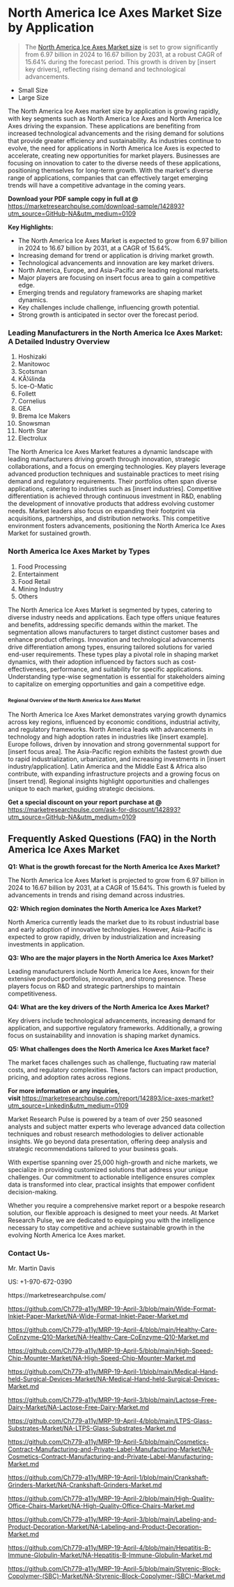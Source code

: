 <h1>North America Ice Axes Market&nbsp;Size by Application</h1><blockquote><p>The <a href="https://marketresearchpulse.com/download-sample/142893?utm_source=GitHub-NA&amp;utm_medium=0109">North America Ice Axes Market size</a> is set to grow significantly from 6.97 billion in 2024 to 16.67 billion by 2031, at a robust CAGR of 15.64% during the forecast period. This growth is driven by [insert key drivers], reflecting rising demand and technological advancements.</p></blockquote><ul><li>Small Size<li> Large Size</li></ul><p>The North America Ice Axes market size by application is growing rapidly, with key segments such as North America Ice Axes and North America Ice Axes driving the expansion. These applications are benefiting from increased technological advancements and the rising demand for solutions that provide greater efficiency and sustainability. As industries continue to evolve, the need for applications in North America Ice Axes is expected to accelerate, creating new opportunities for market players. Businesses are focusing on innovation to cater to the diverse needs of these applications, positioning themselves for long-term growth. With the market's diverse range of applications, companies that can effectively target emerging trends will have a competitive advantage in the coming years.</p><p><strong>Download your PDF sample copy in full at @ </strong><a href="https://marketresearchpulse.com/download-sample/142893?utm_source=GitHub-NA&amp;utm_medium=0109">https://marketresearchpulse.com/download-sample/142893?utm_source=GitHub-NA&amp;utm_medium=0109</a></p><p><strong>Key Highlights: </strong></p><ul><li>The North America Ice Axes Market is expected to grow from 6.97 billion in 2024 to 16.67 billion by 2031, at a CAGR of 15.64%.</li><li>Increasing demand for trend or application is driving market growth.</li><li>Technological advancements and innovation are key market drivers.</li><li>North America, Europe, and Asia-Pacific are leading regional markets.</li><li>Major players are focusing on insert focus area to gain a competitive edge.</li><li>Emerging trends and regulatory frameworks are shaping market dynamics.</li><li>Key challenges include challenge, influencing growth potential.</li><li>Strong growth is anticipated in sector over the forecast period.</li></ul><h3>Leading Manufacturers in the North America Ice Axes Market: A Detailed Industry Overview</h3><ol><li>Hoshizaki</li><li>Manitowoc</li><li>Scotsman</li><li>KÃ¼linda</li><li>Ice-O-Matic</li><li>Follett</li><li>Cornelius</li><li>GEA</li><li>Brema Ice Makers</li><li>Snowsman</li><li>North Star</li><li>Electrolux</li></ol><div class="flex max-w-full flex-col flex-grow"><div class="min-h-8 text-message flex w-full flex-col items-end gap-2 whitespace-normal break-words [.text-message+&amp;]:mt-5" dir="auto" data-message-author-role="assistant" data-message-id="fd8432e4-4910-450d-b182-61b7bfb0a01f" data-message-model-slug="gpt-4o"><div class="flex w-full flex-col gap-1 empty:hidden first:pt-[3px]"><div class="markdown prose w-full break-words dark:prose-invert light"><p>The North America Ice Axes Market features a dynamic landscape with leading manufacturers driving growth through innovation, strategic collaborations, and a focus on emerging technologies. Key players leverage advanced production techniques and sustainable practices to meet rising demand and regulatory requirements. Their portfolios often span diverse applications, catering to industries such as [insert industries]. Competitive differentiation is achieved through continuous investment in R&amp;D, enabling the development of innovative products that address evolving customer needs. Market leaders also focus on expanding their footprint via acquisitions, partnerships, and distribution networks. This competitive environment fosters advancements, positioning the North America Ice Axes Market for sustained growth.</p></div></div></div></div><h3>North America Ice Axes Market by Types</h3><ol><li>Food Processing<li> Entertainment<li> Food Retail<li> Mining Industry<li> Others</li></ol><div class="flex max-w-full flex-col flex-grow"><div class="min-h-8 text-message flex w-full flex-col items-end gap-2 whitespace-normal break-words [.text-message+&amp;]:mt-5" dir="auto" data-message-author-role="assistant" data-message-id="084470be-0bb7-4664-bddf-5156b4f41249" data-message-model-slug="gpt-4o-mini"><div class="flex w-full flex-col gap-1 empty:hidden first:pt-[3px]"><div class="markdown prose w-full break-words dark:prose-invert light"><p>The North America Ice Axes Market is segmented by types, catering to diverse industry needs and applications. Each type offers unique features and benefits, addressing specific demands within the market. The segmentation allows manufacturers to target distinct customer bases and enhance product offerings. Innovation and technological advancements drive differentiation among types, ensuring tailored solutions for varied end-user requirements. These types play a pivotal role in shaping market dynamics, with their adoption influenced by factors such as cost-effectiveness, performance, and suitability for specific applications. Understanding type-wise segmentation is essential for stakeholders aiming to capitalize on emerging opportunities and gain a competitive edge.</p></div></div></div></div><h3><span style="font-size: 11px;">Regional Overview of the North America Ice Axes Market</span></h3><div class="flex max-w-full flex-col flex-grow"><div class="min-h-8 text-message flex w-full flex-col items-end gap-2 whitespace-normal break-words [.text-message+&amp;]:mt-5" dir="auto" data-message-author-role="assistant" data-message-id="e9038762-ce64-4e30-91c9-9bd413514231" data-message-model-slug="gpt-4o-mini"><div class="flex w-full flex-col gap-1 empty:hidden first:pt-[3px]"><div class="markdown prose w-full break-words dark:prose-invert light"><p>The North America Ice Axes Market demonstrates varying growth dynamics across key regions, influenced by economic conditions, industrial activity, and regulatory frameworks. North America leads with advancements in technology and high adoption rates in industries like [insert example]. Europe follows, driven by innovation and strong governmental support for [insert focus area]. The Asia-Pacific region exhibits the fastest growth due to rapid industrialization, urbanization, and increasing investments in [insert industry/application]. Latin America and the Middle East &amp; Africa also contribute, with expanding infrastructure projects and a growing focus on [insert trend]. Regional insights highlight opportunities and challenges unique to each market, guiding strategic decisions.</p></div></div></div></div><p><strong>Get a special discount on your report purchase at @ </strong><a href="https://marketresearchpulse.com/ask-for-discount/142893?utm_source=GitHub-NA&amp;utm_medium=0109">https://marketresearchpulse.com/ask-for-discount/142893?utm_source=GitHub-NA&amp;utm_medium=0109</a></p><h2>Frequently Asked Questions (FAQ) in the North America Ice Axes Market</h2><p><strong>Q1: What is the growth forecast for the North America Ice Axes Market?</strong></p><p>The North America Ice Axes Market is projected to grow from 6.97 billion in 2024 to 16.67 billion by 2031, at a CAGR of 15.64%. This growth is fueled by advancements in trends and rising demand across industries.</p><p><strong>Q2: Which region dominates the North America Ice Axes Market?</strong></p><p>North America currently leads the market due to its robust industrial base and early adoption of innovative technologies. However, Asia-Pacific is expected to grow rapidly, driven by industrialization and increasing investments in application.</p><p><strong>Q3: Who are the major players in the North America Ice Axes Market?</strong></p><p>Leading manufacturers include North America Ice Axes, known for their extensive product portfolios, innovation, and strong presence. These players focus on R&amp;D and strategic partnerships to maintain competitiveness.</p><p><strong>Q4: What are the key drivers of the North America Ice Axes Market?</strong></p><p>Key drivers include technological advancements, increasing demand for application, and supportive regulatory frameworks. Additionally, a growing focus on sustainability and innovation is shaping market dynamics.</p><p><strong>Q5: What challenges does the North America Ice Axes Market face?</strong></p><p>The market faces challenges such as challenge, fluctuating raw material costs, and regulatory complexities. These factors can impact production, pricing, and adoption rates across regions.</p><p><strong>For more information or any inquiries, visit&nbsp;</strong><a href="https://marketresearchpulse.com/report/142893/ice-axes-market?utm_source=Linkedin&utm_medium=0109">https://marketresearchpulse.com/report/142893/ice-axes-market?utm_source=Linkedin&utm_medium=0109</a></p><p>Market Research Pulse is powered by a team of over 250 seasoned analysts and subject matter experts who leverage advanced data collection techniques and robust research methodologies to deliver actionable insights. We go beyond data presentation, offering deep analysis and strategic recommendations tailored to your business goals.</p><p>With expertise spanning over 25,000 high-growth and niche markets, we specialize in providing customized solutions that address your unique challenges. Our commitment to actionable intelligence ensures complex data is transformed into clear, practical insights that empower confident decision-making.</p><p>Whether you require a comprehensive market report or a bespoke research solution, our flexible approach is designed to meet your needs. At Market Research Pulse, we are dedicated to equipping you with the intelligence necessary to stay competitive and achieve sustainable growth in the evolving North America Ice Axes market.</p><h3><strong>Contact Us-</strong></h3><p>Mr. Martin Davis</p><p>US: +1-970-672-0390</p><p>https://marketresearchpulse.com/</p><p><a href="https://github.com/Ch779-a11y/MRP-19-April-3/blob/main/Wide-Format-Inkjet-Paper-Market/NA-Wide-Format-Inkjet-Paper-Market.md">https://github.com/Ch779-a11y/MRP-19-April-3/blob/main/Wide-Format-Inkjet-Paper-Market/NA-Wide-Format-Inkjet-Paper-Market.md</a></p><p><a href="https://github.com/Ch779-a11y/MRP-19-April-4/blob/main/Healthy-Care-CoEnzyme-Q10-Market/NA-Healthy-Care-CoEnzyme-Q10-Market.md">https://github.com/Ch779-a11y/MRP-19-April-4/blob/main/Healthy-Care-CoEnzyme-Q10-Market/NA-Healthy-Care-CoEnzyme-Q10-Market.md</a></p><p><a href="https://github.com/Ch779-a11y/MRP-19-April-5/blob/main/High-Speed-Chip-Mounter-Market/NA-High-Speed-Chip-Mounter-Market.md">https://github.com/Ch779-a11y/MRP-19-April-5/blob/main/High-Speed-Chip-Mounter-Market/NA-High-Speed-Chip-Mounter-Market.md</a></p><p><a href="https://github.com/Ch779-a11y/MRP-19-April-1/blob/main/Medical-Hand-held-Surgical-Devices-Market/NA-Medical-Hand-held-Surgical-Devices-Market.md">https://github.com/Ch779-a11y/MRP-19-April-1/blob/main/Medical-Hand-held-Surgical-Devices-Market/NA-Medical-Hand-held-Surgical-Devices-Market.md</a></p><p><a href="https://github.com/Ch779-a11y/MRP-19-April-3/blob/main/Lactose-Free-Dairy-Market/NA-Lactose-Free-Dairy-Market.md">https://github.com/Ch779-a11y/MRP-19-April-3/blob/main/Lactose-Free-Dairy-Market/NA-Lactose-Free-Dairy-Market.md</a></p><p><a href="https://github.com/Ch779-a11y/MRP-19-April-4/blob/main/LTPS-Glass-Substrates-Market/NA-LTPS-Glass-Substrates-Market.md">https://github.com/Ch779-a11y/MRP-19-April-4/blob/main/LTPS-Glass-Substrates-Market/NA-LTPS-Glass-Substrates-Market.md</a></p><p><a href="https://github.com/Ch779-a11y/MRP-19-April-5/blob/main/Cosmetics-Contract-Manufacturing-and-Private-Label-Manufacturing-Market/NA-Cosmetics-Contract-Manufacturing-and-Private-Label-Manufacturing-Market.md">https://github.com/Ch779-a11y/MRP-19-April-5/blob/main/Cosmetics-Contract-Manufacturing-and-Private-Label-Manufacturing-Market/NA-Cosmetics-Contract-Manufacturing-and-Private-Label-Manufacturing-Market.md</a></p><p><a href="https://github.com/Ch779-a11y/MRP-19-April-1/blob/main/Crankshaft-Grinders-Market/NA-Crankshaft-Grinders-Market.md">https://github.com/Ch779-a11y/MRP-19-April-1/blob/main/Crankshaft-Grinders-Market/NA-Crankshaft-Grinders-Market.md</a></p><p><a href="https://github.com/Ch779-a11y/MRP-19-April-2/blob/main/High-Quality-Office-Chairs-Market/NA-High-Quality-Office-Chairs-Market.md">https://github.com/Ch779-a11y/MRP-19-April-2/blob/main/High-Quality-Office-Chairs-Market/NA-High-Quality-Office-Chairs-Market.md</a></p><p><a href="https://github.com/Ch779-a11y/MRP-19-April-3/blob/main/Labeling-and-Product-Decoration-Market/NA-Labeling-and-Product-Decoration-Market.md">https://github.com/Ch779-a11y/MRP-19-April-3/blob/main/Labeling-and-Product-Decoration-Market/NA-Labeling-and-Product-Decoration-Market.md</a></p><p><a href="https://github.com/Ch779-a11y/MRP-19-April-4/blob/main/Hepatitis-B-Immune-Globulin-Market/NA-Hepatitis-B-Immune-Globulin-Market.md">https://github.com/Ch779-a11y/MRP-19-April-4/blob/main/Hepatitis-B-Immune-Globulin-Market/NA-Hepatitis-B-Immune-Globulin-Market.md</a></p><p><a href="https://github.com/Ch779-a11y/MRP-19-April-5/blob/main/Styrenic-Block-Copolymer-(SBC)-Market/NA-Styrenic-Block-Copolymer-(SBC)-Market.md">https://github.com/Ch779-a11y/MRP-19-April-5/blob/main/Styrenic-Block-Copolymer-(SBC)-Market/NA-Styrenic-Block-Copolymer-(SBC)-Market.md</a></p>
